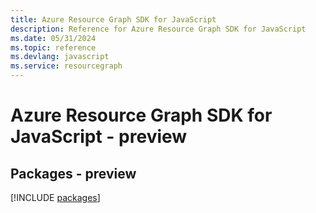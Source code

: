 ```yaml
---
title: Azure Resource Graph SDK for JavaScript
description: Reference for Azure Resource Graph SDK for JavaScript
ms.date: 05/31/2024
ms.topic: reference
ms.devlang: javascript
ms.service: resourcegraph
---
```

# Azure Resource Graph SDK for JavaScript - preview
## Packages - preview
[!INCLUDE [packages](resource-graph-index.md)]